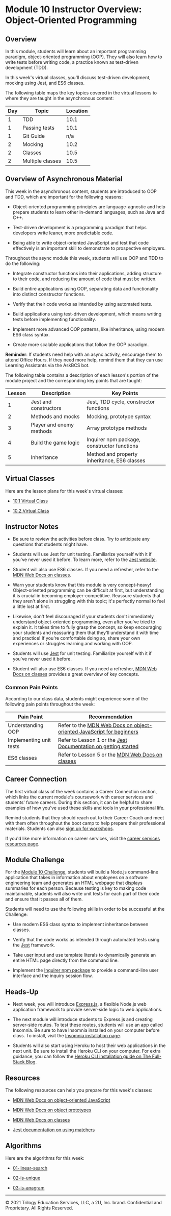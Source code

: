 # Module 10 Instructor Overview: Object-Oriented Programming

## Overview

In this module, students will learn about an important programming paradigm, object-oriented programming (OOP). They will also learn how to write tests before writing code, a practice known as test-driven development (TDD).

In this week's virtual classes, you'll discuss test-driven development, mocking using Jest, and ES6 classes.

The following table maps the key topics covered in the virtual lessons to where they are taught in the asynchronous content:

| Day  | Topic              | Location |
| ---  | ---                | ---      |
| 1    | TDD                | 10.1     |
| 1    | Passing tests      | 10.1     |
| 1    | Git Guide          | n/a      |
| 2    | Mocking            | 10.2     |
| 2    | Classes            | 10.5     |
| 2    | Multiple classes   | 10.5     |

## Overview of Asynchronous Material

This week in the asynchronous content, students are introduced to OOP and TDD, which are important for the following reasons:

* Object-oriented programming principles are language-agnostic and help prepare students to learn other in-demand languages, such as Java and C++.

* Test-driven development is a programming paradigm that helps developers write leaner, more predictable code.

* Being able to write object-oriented JavaScript and test that code effectively is an important skill to demonstrate to prospective employers.

Throughout the async module this week, students will use OOP and TDD to do the following:

* Integrate constructor functions into their applications, adding structure to their code, and reducing the amount of code that must be written.

* Build entire applications using OOP, separating data and functionality into distinct constructor functions.

* Verify that their code works as intended by using automated tests.

* Build applications using test-driven development, which means writing tests before implementing functionality.

* Implement more advanced OOP patterns, like inheritance, using modern ES6 class syntax.

* Create more scalable applications that follow the OOP paradigm.

**Reminder**: If students need help with an async activity, encourage them to attend Office Hours. If they need more help, remind them that they can use Learning Assistants via the AskBCS bot.

The following table contains a description of each lesson's portion of the module project and the corresponding key points that are taught:

| Lesson   | Description                | Key Points                                                                            |
| ---      | ---                        | ---                                                                                   |
| 1        | Jest and constructors      | Jest, TDD cycle, constructor functions                                                |
| 2        | Methods and mocks          | Mocking, prototype syntax                                                             |
| 3        | Player and enemy methods   | Array prototype methods                                                               |
| 4        | Build the game logic       | Inquirer npm package, constructor functions                                           |
| 5        | Inheritance                | Method and property inheritance, ES6 classes                                          |

## Virtual Classes

Here are the lesson plans for this week's virtual classes:

* [10.1 Virtual Class](./10.1-REQUIRED.md)

* [10.2 Virtual Class](./10.2-REQUIRED.md)

## Instructor Notes

* Be sure to review the activities before class. Try to anticipate any questions that students might have.

* Students will use Jest for unit testing. Familiarize yourself with it if you've never used it before. To learn more, refer to the [Jest website](https://jestjs.io/).

* Student will also use ES6 classes. If you need a refresher, refer to the [MDN Web Docs on classes](https://developer.mozilla.org/en-US/docs/Web/JavaScript/Reference/Classes).

* Warn your students know that this module is very concept-heavy! Object-oriented programming can be difficult at first, but understanding it is crucial in becoming employer-competitive. Reassure students that they aren't alone in struggling with this topic; it's perfectly normal to feel a little lost at first.

* Likewise, don't feel discouraged if your students don't immediately understand object-oriented programming, even after you've tried to explain it. It takes time to fully grasp the concept, so keep encouraging your students and reassuring them that they'll understand it with time and practice! If you're comfortable doing so, share your own experiences or struggles learning and working with OOP.

* Students will use [Jest](https://jestjs.io/) for unit testing. Familiarize yourself with it if you've never used it before.

* Student will also use ES6 classes. If you need a refresher, [MDN Web Docs on classes](https://developer.mozilla.org/en-US/docs/Web/JavaScript/Reference/Classes) provides a great overview of key concepts.

### Common Pain Points

According to our class data, students might experience some of the following pain points throughout the week:

| Pain Point                | Recommendation       |
| ---                       | ---                  |
| Understanding OOP         | Refer to the [MDN Web Docs on object-oriented JavaScript for beginners](https://developer.mozilla.org/en-US/docs/Learn/JavaScript/Objects/Object-oriented_JS) |
| Implementing unit tests   | Refer to Lesson 1 or the [Jest Documentation on getting started](https://jestjs.io/docs/getting-started) |
| ES6 classes               | Refer to Lesson 5 or the [MDN Web Docs on classes](https://developer.mozilla.org/en-US/docs/Web/JavaScript/Reference/Classes)|

## Career Connection

The first virtual class of the week contains a Career Connection section, which links the current module's coursework with career services and students' future careers. During this section, it can be helpful to share examples of how you've used these skills and tools in your professional life.

Remind students that they should reach out to their Career Coach and meet with them often throughout the boot camp to help prepare their professional materials. Students can also [sign up for workshops](https://careernetwork.2u.com/?utm_medium=Academics&utm_source=boot_camp).

If you'd like more information on career services, visit the [career services resources page](https://careernetwork.2u.com/?utm_medium=Academics&utm_source=boot_camp).

## Module Challenge

For the [Module 10 Challenge](../../01-Class-Content/10-OOP/02-Challenge), students will build a Node.js command-line application that takes in information about employees on a software engineering team and generates an HTML webpage that displays summaries for each person. Because testing is key to making code maintainable, students will also write unit tests for each part of their code and ensure that it passes all of them.

Students will need to use the following skills in order to be successful at the Challenge:

* Use modern ES6 class syntax to implement inheritance between classes.

* Verify that the code works as intended through automated tests using the [Jest](https://jestjs.io/) framework.

* Take user input and use template literals to dynamically generate an entire HTML page directly from the command line.

* Implement the [Inquirer npm package](https://www.npmjs.com/package/inquirer) to provide a command-line user interface and the inquiry session flow.

## Heads-Up

* Next week, you will introduce [Express.js](https://expressjs.com/), a flexible Node.js web application framework to provide server-side logic to web applications.

* The next module will introduce students to Express.js and creating server-side routes. To test these routes, students will use an app called Insomnia. Be sure to have Insomnia installed on your computer before class. To install, visit the [Insomnia installation page](https://insomnia.rest/download).

* Students will also start using Heroku to host their web applications in the next unit. Be sure to install the Heroku CLI on your computer. For extra guidance, you can follow the [Heroku CLI installation guide on The Full-Stack Blog](https://coding-boot-camp.github.io/full-stack/heroku/how-to-install-the-heroku-cli).

## Resources

The following resources can help you prepare for this week's classes:

* [MDN Web Docs on object-oriented JavaScript](https://developer.mozilla.org/en-US/docs/Learn/JavaScript/Objects/Object-oriented_JS)

* [MDN Web Docs on object prototypes](https://developer.mozilla.org/en-US/docs/Learn/JavaScript/Objects/Object_prototypes)

* [MDN Web Docs on classes](https://developer.mozilla.org/en-US/docs/Web/JavaScript/Reference/Classes)

* [Jest documentation on using matchers](https://jestjs.io/docs/en/using-matchers)

## Algorithms

Here are the algorithms for this week:

* [01-linear-search](../../01-Class-Content/10-OOP/03-Algorithms/01-linear-search)

* [02-is-unique](../../01-Class-Content/10-OOP/03-Algorithms/02-is-unique)

* [03-is-anagram](../../01-Class-Content/10-OOP/03-Algorithms/03-is-anagram)

---
© 2021 Trilogy Education Services, LLC, a 2U, Inc. brand. Confidential and Proprietary. All Rights Reserved.
